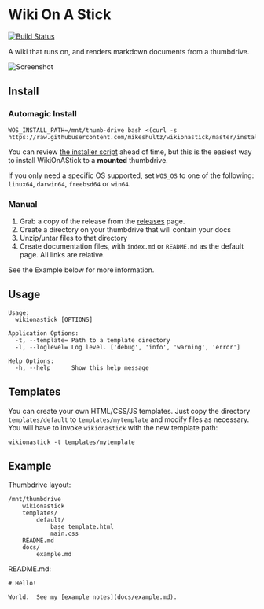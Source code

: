 # Wiki On A Stick

[![Build Status](https://travis-ci.org/mikeshultz/wikionastick.svg?branch=master)](https://travis-ci.org/mikeshultz/wikionastick)

A wiki that runs on, and renders markdown documents from a thumbdrive.

![Screenshot](https://i.imgur.com/hJwDVw4.png)

## Install

### Automagic Install

    WOS_INSTALL_PATH=/mnt/thumb-drive bash <(curl -s https://raw.githubusercontent.com/mikeshultz/wikionastick/master/install_usb.sh)

You can review [the installer script](https://github.com/mikeshultz/wikionastick/blob/master/install_usb.sh)
ahead of time, but this is the easiest way to install WikiOnAStick to a **mounted**
thumbdrive.

If you only need a specific OS supported, set `WOS_OS` to one of the following:
`linux64`, `darwin64`, `freebsd64` or `win64`.

### Manual
1) Grab a copy of the release from the [releases](https://github.com/mikeshultz/wikionastick/releases)
page.
2) Create a directory on your thumbdrive that will contain your docs
3) Unzip/untar files to that directory
4) Create documentation files, with `index.md` or `README.md` as the default 
page.  All links are relative.

See the Example below for more information.

## Usage

	Usage:
	  wikionastick [OPTIONS]

	Application Options:
	  -t, --template= Path to a template directory
	  -l, --loglevel= Log level. ['debug', 'info', 'warning', 'error']

	Help Options:
	  -h, --help      Show this help message

## Templates

You can create your own HTML/CSS/JS templates. Just copy the directory 
`templates/default` to `templates/mytemplate` and modify files as necessary.  
You will have to invoke `wikionastick` with the new template path:

    wikionastick -t templates/mytemplate

## Example

Thumbdrive layout:

    /mnt/thumbdrive
        wikionastick
        templates/
            default/
                base_template.html
                main.css
        README.md
        docs/
            example.md

README.md:

    # Hello!

    World.  See my [example notes](docs/example.md).